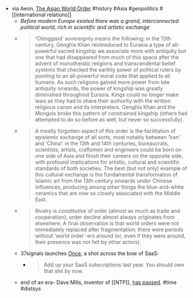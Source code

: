 - via Aeon, [The Asian World Order](https://aeon.co/essays/the-first-world-orders-were-not-european-they-came-from-asia) #history #Asia #geopolitics #[[international relations]]
	- *Before modern Europe existed there was a grand, interconnected political world, rich in scientific and artistic exchange*
	- > ‘Chinggisid’ sovereignty means the following: in the 13th century, Genghis Khan reintroduced to Eurasia a type of all-powerful sacred kingship we associate more with antiquity but one that had disappeared from much of this space after the advent of monotheistic religions and transcendental belief systems that checked the earthly power of political rulers by pointing to an all-powerful moral code that applied to all humans. As such religions gained more power from late antiquity onwards, the power of kingship was greatly diminished throughout Eurasia. Kings could no longer make laws as they had to share their authority with the written religious canon and its interpreters. Genghis Khan and the Mongols broke this pattern of constrained kingship (others had attempted to do so before as well, but never so successfully).
	- > A mostly forgotten aspect of this order is the facilitation of epistemic exchange of all sorts, most notably between ‘Iran’ and ‘China’: in the 13th and 14th centuries, bureaucrats, scientists, artists, craftsmen and engineers could be born on one side of Asia and finish their careers on the opposite side, with profound implications for artistic, cultural and scientific standards of both societies. The best (but not only) example of this cultural exchange is the fundamental transformation of Islamic art from the 13th century onwards under Chinese influences, producing among other things the blue-and-white ceramics that are now so closely associated with the Middle East.
	- > Rivalry is *constitutive* of order (almost as much as trade and cooperation); order decline almost always originates from elsewhere. A final observation is that world orders were not immediately replaced after fragmentation; there were periods without ‘world order’-ers around (or, even if they were around, their presence was not felt by other actors).
	- 37signals launches [Once](https://once.com/), a shot across the bow of SaaS:
		- > Add up your SaaS subscriptions last year. You should own that shit by now.
	- end of an era- Dave Mills, inventor of [[NTP]], [has passed](https://arstechnica.com/gadgets/2024/01/inventor-of-ntp-protocol-that-keeps-time-on-billions-of-devices-dies-at-age-85/). #time #distsys